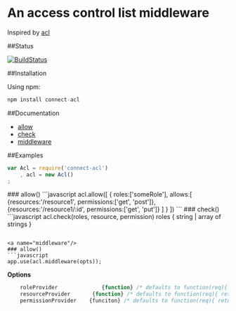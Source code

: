 An access control list middleware
===================

Inspired by [acl](https://github.com/OptimalBits/node_acl "node_acl")

##Status

[![BuildStatus](https://secure.travis-ci.org/futurechan/Connect-AccessControl.png?branch=master)](https://travis-ci.org/futurechan/Connect-AccessControl)


##Installation

Using npm:

```javascript
npm install connect-acl
```

##Documentation

* [allow](#allow)
* [check](#check)
* [middleware](#middleware)

##Examples

```javascript
var Acl = require('connect-acl')    
    , acl = new Acl()
;
```

<a name="allow"/>
### allow()
```javascript
acl.allow([
	{
		roles:['someRole'], 
		allows:[
			{resources:'/resource1', permissions:['get', 'post']},
			{resources:'/resource1/:id', permissions:['get', 'put']}
		]
	}
])
```

<a name="check"/>
### check()
```javascript
acl.check(roles, resource, permission)
roles { string | array of strings }

```

<a name="middleware"/>
### allow()
```javascript
app.use(acl.middleware(opts));

```
__Options__
```javascript
    roleProvider              {function} /* defaults to function(req){ return req.user.roles;}                      */
	resourceProvider       {function} /* defaults to function(req){ return req.url;}                                */
	permissionProvider    {funciton} /* defaults to function(req){ return req.method.toLowerCase();}   */
```
